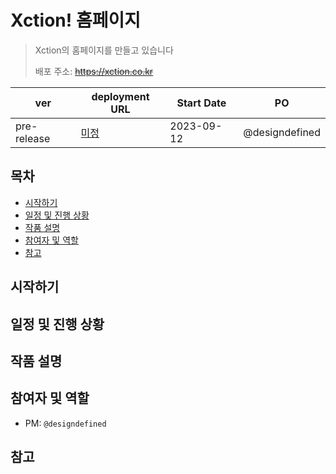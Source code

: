 # Xction! 홈페이지
> Xction의 홈페이지를 만들고 있습니다
> 
> 배포 주소: ~~https://xction.co.kr~~

| ver | deployment URL | Start Date | PO |
|---|---|---|---|
| pre-release | [미정](./README.md) | 2023-09-12 | @designdefined |


## 목차
- [시작하기](#시작하기)
- [일정 및 진행 상황](#일정-및-진행-상황)
- [작품 설명](#작품-설명)
- [참여자 및 역할](#참여자-및-역할)
- [참고](#참고)

## 시작하기

## 일정 및 진행 상황

## 작품 설명

## 참여자 및 역할
- PM: `@designdefined`

## 참고
